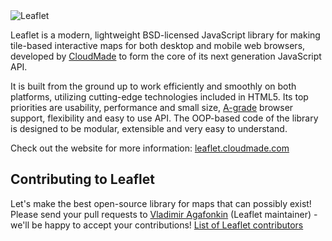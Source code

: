 <img src="http://leaflet.cloudmade.com/docs/images/logo.png" alt="Leaflet" />

Leaflet is a modern, lightweight BSD-licensed JavaScript library for making tile-based interactive maps for both desktop and mobile web browsers, developed by [CloudMade](http://cloudmade.com) to form the core of its next generation JavaScript API.

It is built from the ground up to work efficiently and smoothly on both platforms, utilizing cutting-edge technologies included in HTML5. Its top priorities are usability, performance and small size, [A-grade](http://developer.yahoo.com/yui/articles/gbs/) browser support, flexibility and easy to use API. The OOP-based code of the library is designed to be modular, extensible and very easy to understand.

Check out the website for more information: [leaflet.cloudmade.com](http://leaflet.cloudmade.com)

## Contributing to Leaflet
Let's make the best open-source library for maps that can possibly exist! Please send your pull requests to [Vladimir Agafonkin](http://github.com/mourner) (Leaflet maintainer) - we'll be happy to accept your contributions! [List of Leaflet contributors](http://github.com/CloudMade/Leaflet/contributors)